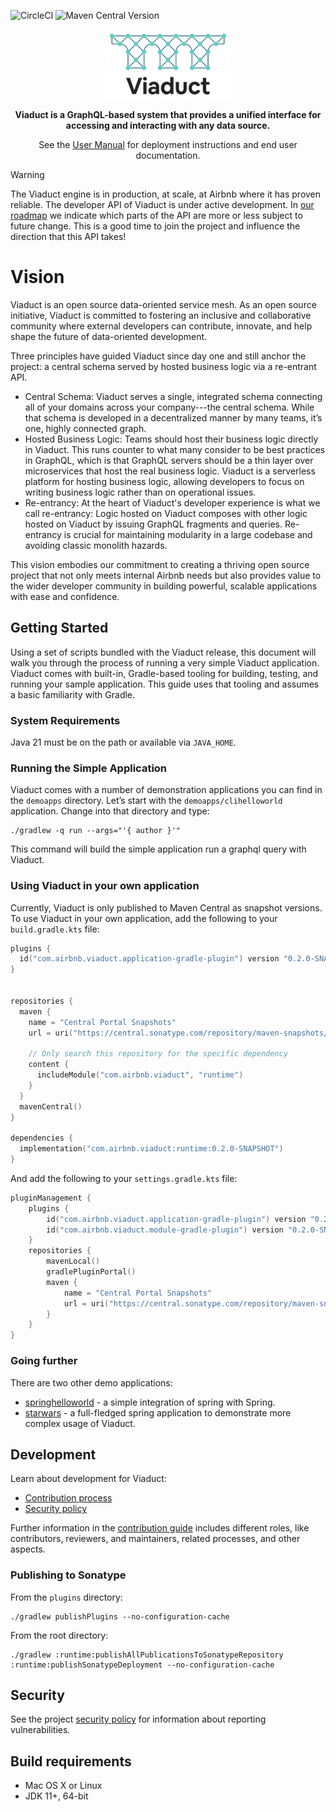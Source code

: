 ![CircleCI](https://img.shields.io/circleci/build/github/airbnb/viaduct)
![Maven Central Version](https://img.shields.io/maven-central/v/com.airbnb.viaduct/runtime)

<p align="center">
  <a href="https://airbnb.io/viaduct">
    <img src=".github/viaduct_logo.jpg" alt="Viaduct logo" width="200">
  </a>
</p>
<p align="center">
    <b>Viaduct is a GraphQL-based system that provides a unified interface for accessing and interacting with any data source.</b>
</p>
<p align="center">
    See the <a href="https://airbnb.io/viaduct/docs/">User Manual</a> for deployment instructions and end user documentation.
</p>

> [!WARNING]
> The Viaduct engine is in production, at scale, at Airbnb where it has proven reliable. The developer API of Viaduct is under active development. In [our roadmap](https://airbnb.io/viaduct/roadmap) we indicate which parts of the API are more or less subject to future change.  This is a good time to join the project and influence the direction that this API takes!

# Vision

Viaduct is an open source data-oriented service mesh. As an open source initiative, Viaduct is committed to fostering an inclusive and collaborative community where external developers can contribute, innovate, and help shape the future of data-oriented development.

Three principles have guided Viaduct since day one and still anchor the project: a central schema served by hosted business logic via a re-entrant API.
* Central Schema: Viaduct serves a single, integrated schema connecting all of your domains across your company---the central schema.  While that schema is developed in a decentralized manner by many teams, it’s one, highly connected graph.
* Hosted Business Logic: Teams should host their business logic directly in Viaduct.  This runs counter to what many consider to be best practices in GraphQL, which is that GraphQL servers should be a thin layer over microservices that host the real business logic.  Viaduct is a serverless platform for hosting business logic, allowing developers to focus on writing business logic rather than on operational issues.
* Re-entrancy: At the heart of Viaduct's developer experience is what we call re-entrancy: Logic hosted on Viaduct composes with other logic hosted on Viaduct by issuing GraphQL fragments and queries.  Re-entrancy is crucial for maintaining modularity in a large codebase and avoiding classic monolith hazards.

This vision embodies our commitment to creating a thriving open source project that not only meets internal Airbnb needs but also provides value to the wider developer community in building powerful, scalable applications with ease and confidence.

## Getting Started

Using a set of scripts bundled with the Viaduct release, this document will walk you through the process of running a very simple Viaduct application.  Viaduct comes with built-in, Gradle-based tooling for building, testing, and running your sample application.  This guide uses that tooling and assumes a basic familiarity with Gradle.

### System Requirements

Java 21 must be on the path or available via `JAVA_HOME`.

### Running the Simple Application

Viaduct comes with a number of demonstration applications you can find in the `demoapps` directory.  Let’s start with the `demoapps/clihelloworld` application.  Change into that directory and type:

```
./gradlew -q run --args="'{ author }'"
```

This command will build the simple application run a graphql query with Viaduct.

### Using Viaduct in your own application

Currently, Viaduct is only published to Maven Central as snapshot versions. To use Viaduct in your own application, add the following to your `build.gradle.kts` file:

```kotlin
plugins {
  id("com.airbnb.viaduct.application-gradle-plugin") version "0.2.0-SNAPSHOT"
}


repositories {
  maven {
    name = "Central Portal Snapshots"
    url = uri("https://central.sonatype.com/repository/maven-snapshots/")

    // Only search this repository for the specific dependency
    content {
      includeModule("com.airbnb.viaduct", "runtime")
    }
  }
  mavenCentral()
}

dependencies {
  implementation("com.airbnb.viaduct:runtime:0.2.0-SNAPSHOT")
}
```

And add the following to your `settings.gradle.kts` file:

```kotlin
pluginManagement {
    plugins {
        id("com.airbnb.viaduct.application-gradle-plugin") version "0.2.0-SNAPSHOT"
        id("com.airbnb.viaduct.module-gradle-plugin") version "0.2.0-SNAPSHOT"
    }
    repositories {
        mavenLocal()
        gradlePluginPortal()
        maven {
            name = "Central Portal Snapshots"
            url = uri("https://central.sonatype.com/repository/maven-snapshots/")
        }
    }
}
```

### Going further

There are two other demo applications:

- [springhelloworld](demoapps/springhelloworld/README.md) - a simple integration of spring with Spring.
- [starwars](demoapps/starwars/README.md) - a full-fledged spring application to demonstrate more complex usage of
  Viaduct.

## Development

Learn about development for Viaduct:

* [Contribution process](CONTRIBUTING.md)
* [Security policy](SECURITY.md)

Further information in the [contribution guide](CONTRIBUTING.md) includes different roles, like contributors, reviewers, and maintainers, related processes, and other aspects.

### Publishing to Sonatype

From the `plugins` directory:

```shell
./gradlew publishPlugins --no-configuration-cache
```

From the root directory:

```shell
./gradlew :runtime:publishAllPublicationsToSonatypeRepository :runtime:publishSonatypeDeployment --no-configuration-cache
```

## Security

See the project [security policy](SECURITY.md) for
information about reporting vulnerabilities.

## Build requirements

* Mac OS X or Linux
* JDK 11+, 64-bit
